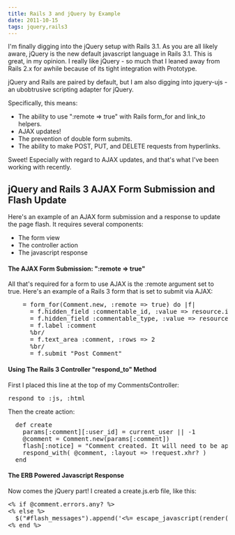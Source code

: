 ```yaml
---
title: Rails 3 and jQuery by Example
date: 2011-10-15
tags: jquery,rails3
---
```

I'm finally digging into the jQuery setup with Rails 3.1. As you are all likely aware, jQuery is the new default javascript language in Rails 3.1. This is great, in my opinion. I really like jQuery - so much that I leaned away from Rails 2.x for awhile because of its tight integration with Prototype.

jQuery and Rails are paired by default, but I am also digging into jquery-ujs - an ubobtrusive scripting adapter for jQuery.

Specifically, this means:

* The ability to use ":remote => true" with Rails form\_for and link\_to helpers.
* AJAX updates!
* The prevention of double form submits.
* The ability to make POST, PUT, and DELETE requests from hyperlinks.

Sweet! Especially with regard to AJAX updates, and that's what I've been working with recently.

## jQuery and Rails 3 AJAX Form Submission and Flash Update

Here's an example of an AJAX form submission and a response to update the page flash. It requires several components:

* The form view
* The controller action
* The javascript response

#### The AJAX Form Submission: ":remote => true"

All that's required for a form to use AJAX is the :remote argument set to true. Here's an example of a Rails 3 form that is set to submit via AJAX:

<pre class="terminal">
    = form_for(Comment.new, :remote => true) do |f|
      = f.hidden_field :commentable_id, :value => resource.id
      = f.hidden_field :commentable_type, :value => resource.class
      = f.label :comment
      %br/
      = f.text_area :comment, :rows => 2
      %br/
      = f.submit "Post Comment"
</pre>

#### Using The Rails 3 Controller "respond\_to" Method

First I placed this line at the top of my CommentsController:

<pre class="sh_ruby">
respond_to :js, :html
</pre>

Then the create action:

<pre class="sh_ruby">
  def create
    params[:comment][:user_id] = current_user || -1
    @comment = Comment.new(params[:comment])
    flash[:notice] = "Comment created. It will need to be approved by a moderator." if @comment.save
    respond_with( @comment, :layout => !request.xhr? )
  end
</pre>

#### The ERB Powered Javascript Response

Now comes the jQuery part! I created a create.js.erb file, like this:

<pre class="sh_html">
&lt;% if @comment.errors.any? %&gt;
&lt;% else %&gt;
  $("#flash_messages").append('&lt;%= escape_javascript(render(:partial =&gt; 'flash', :locals =&gt; {:flash =&gt; flash, :flush_flash =&gt; true})) %&gt;');
&lt;% end %&gt;
</pre>

